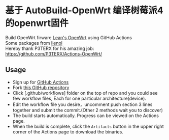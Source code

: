 # 基于 AutoBuild-OpenWrt 编译树莓派4的openwrt固件

Build OpenWrt firware [Lean's OpenWrt](https://github.com/coolsnowwolf/lede) using GitHub Actions  
Some packages from [lienol](https://github.com/Lienol/openwrt-package)   
Hereby thank P3TERX for his amazing job: https://github.com/P3TERX/Actions-OpenWrt/

## Usage

- Sign up for [GitHub Actions](https://github.com/features/actions/signup)
- Fork [this GitHub repository](https://github.com/esirplayground/AutoBuild-OpenWrt)
- Click [.github/workflows] folder on the top of repo and you could see few workflow files, Each for one particular architecture(device).
- Edit the workflow file you desire，uncomment push section 3 lines together and submit the commit.(Other 2 methods wait you to discover)
- The build starts automatically. Progress can be viewed on the Actions page.
- When the build is complete, click the `Artifacts` button in the upper right corner of the Actions page to download the binaries.
